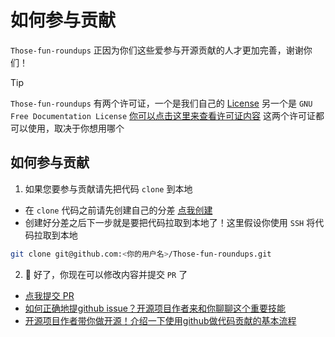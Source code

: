 # 如何参与贡献

`Those-fun-roundups` 正因为你们这些爱参与开源贡献的人才更加完善，谢谢你们！

> [!TIP]
> `Those-fun-roundups` 有两个许可证，一个是我们自己的 [License](/License) 另一个是 `GNU Free Documentation License` [你可以点击这里来查看许可证内容](/License_GNU) 这两个许可证都可以使用，取决于你想用哪个

## 如何参与贡献

1. 如果您要参与贡献请先把代码 `clone` 到本地
  - 在 `clone` 代码之前请先创建自己的分差
   [点我创建](https://github.com/ioit-aaa/Those-fun-roundups/fork)
  - 创建好分差之后下一步就是要把代码拉取到本地了！这里假设你使用 `SSH` 将代码拉取到本地
   ```bash
   git clone git@github.com:<你的用户名>/Those-fun-roundups.git
   ```
   2. 🎉 好了，你现在可以修改内容并提交 `PR` 了
  - [点我提交 PR](https://github.com/ioit-aaa/Those-fun-roundups/compare)
  - [如何正确地提github issue？开源项目作者来和你聊聊这个重要技能](https://www.youtube.com/watch?v=_2p3WPdlLOg)
  - [开源项目作者带你做开源！介绍一下使用github做代码贡献的基本流程](https://b23.tv/DkoohNT)